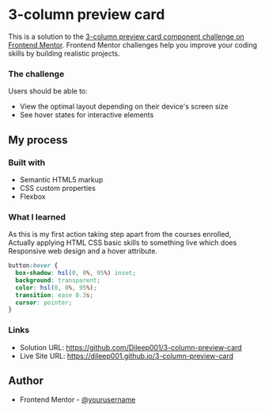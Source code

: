 # 3-column preview card
This is a solution to the [3-column preview card component challenge on Frontend Mentor](https://www.frontendmentor.io/challenges/3column-preview-card-component-pH92eAR2-). Frontend Mentor challenges help you improve your coding skills by building realistic projects. 
### The challenge

Users should be able to:

- View the optimal layout depending on their device's screen size
- See hover states for interactive elements
## My process

### Built with

- Semantic HTML5 markup
- CSS custom properties
- Flexbox

### What I learned
As this is my first action taking step apart from the courses enrolled, Actually applying HTML CSS basic skills to something live which does Responsive web design and a hover attribute.
~~~css
button:hover {
  box-shadow: hsl(0, 0%, 95%) inset;
  background: transparent;
  color: hsl(0, 0%, 95%);
  transition: ease 0.3s;
  cursor: pointer;
}
~~~
### Links

- Solution URL: https://github.com/Dileep001/3-column-preview-card
- Live Site URL: https://dileep001.github.io/3-column-preview-card

## Author

- Frontend Mentor - [@yourusername](https://www.frontendmentor.io/profile/Dileep001)
